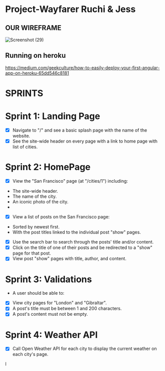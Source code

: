 # Project-Wayfarer Ruchi & Jess
## OUR WIREFRAME 
![Screenshot (29)](https://user-images.githubusercontent.com/29801753/150398604-e3113d81-9fa3-4f49-8f91-0a63ddbfb8d1.png)

## Running on heroku

https://medium.com/geekculture/how-to-easily-deploy-your-first-angular-app-on-heroku-65dd546c8181

# SPRINTS 

# Sprint 1: Landing Page

- [x] Navigate to "/" and see a basic splash page with the name of the website.
- [x] See the site-wide header on every page with a link to home page with list of cities.

# Sprint 2: HomePage

- [x] View the "San Francisco" page (at "/cities/1") including:
* The site-wide header.
* The name of the city.
* An iconic photo of the city.
* 
- [x] View a list of posts on the San Francisco page:
* Sorted by newest first.
* With the post titles linked to the individual post "show" pages.

- [x] Use the search bar to search through the posts' title and/or content.
- [x] Click on the title of one of their posts and be redirected to a "show" page for that post.
- [x] View post "show" pages with title, author, and content.

# Sprint 3: Validations

* A user should be able to:
- [x] View city pages for "London" and "Gibraltar".
 -[x] A post's title must be between 1 and 200 characters.
- [x] A post's content must not be empty.

# Sprint 4: Weather API
- [x] Call Open Weather API for each city to display the current weather on each city's page.



l
